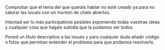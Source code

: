 Comprobar que el tema del que queráis hablar no esté creado ya para no saturar las issues con un montón de chats abiertos.

Intentad ser lo más participativos posibles exponiendo todas vuestras ideas y cualquier cosa que hagaís subidla que la podamos ver todos.

Poned un título descriptivo a las issues y para cualquier duda añadir código o fotos que permitan entender el problema para que podamos resolverlo. 

